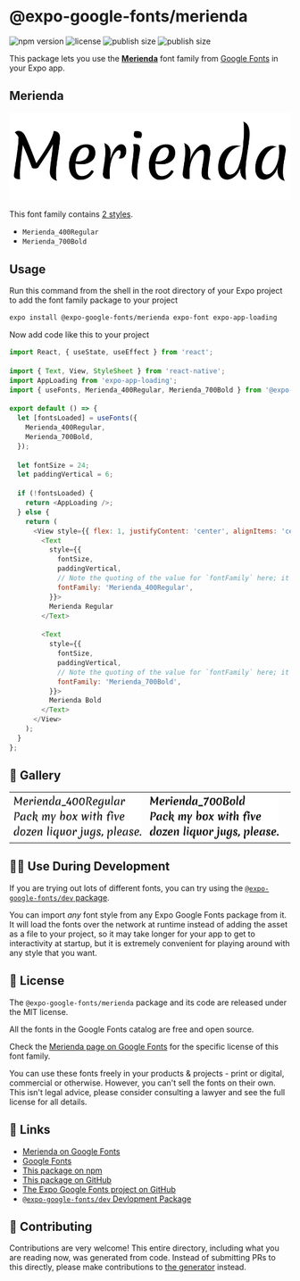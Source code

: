 # @expo-google-fonts/merienda

![npm version](https://flat.badgen.net/npm/v/@expo-google-fonts/merienda)
![license](https://flat.badgen.net/github/license/expo/google-fonts)
![publish size](https://flat.badgen.net/packagephobia/install/@expo-google-fonts/merienda)
![publish size](https://flat.badgen.net/packagephobia/publish/@expo-google-fonts/merienda)

This package lets you use the [**Merienda**](https://fonts.google.com/specimen/Merienda) font family from [Google Fonts](https://fonts.google.com/) in your Expo app.

## Merienda

![Merienda](./font-family.png)

This font family contains [2 styles](#-gallery).

- `Merienda_400Regular`
- `Merienda_700Bold`

## Usage

Run this command from the shell in the root directory of your Expo project to add the font family package to your project
```sh
expo install @expo-google-fonts/merienda expo-font expo-app-loading
```

Now add code like this to your project
```js
import React, { useState, useEffect } from 'react';

import { Text, View, StyleSheet } from 'react-native';
import AppLoading from 'expo-app-loading';
import { useFonts, Merienda_400Regular, Merienda_700Bold } from '@expo-google-fonts/merienda';

export default () => {
  let [fontsLoaded] = useFonts({
    Merienda_400Regular,
    Merienda_700Bold,
  });

  let fontSize = 24;
  let paddingVertical = 6;

  if (!fontsLoaded) {
    return <AppLoading />;
  } else {
    return (
      <View style={{ flex: 1, justifyContent: 'center', alignItems: 'center' }}>
        <Text
          style={{
            fontSize,
            paddingVertical,
            // Note the quoting of the value for `fontFamily` here; it expects a string!
            fontFamily: 'Merienda_400Regular',
          }}>
          Merienda Regular
        </Text>

        <Text
          style={{
            fontSize,
            paddingVertical,
            // Note the quoting of the value for `fontFamily` here; it expects a string!
            fontFamily: 'Merienda_700Bold',
          }}>
          Merienda Bold
        </Text>
      </View>
    );
  }
};

```

## 🔡 Gallery


||||
|-|-|-|
|![Merienda_400Regular](./Merienda_400Regular.ttf.png)|![Merienda_700Bold](./Merienda_700Bold.ttf.png)|||


## 👩‍💻 Use During Development

If you are trying out lots of different fonts, you can try using the [`@expo-google-fonts/dev` package](https://github.com/expo/google-fonts/tree/master/font-packages/dev#readme).

You can import *any* font style from any Expo Google Fonts package from it. It will load the fonts
over the network at runtime instead of adding the asset as a file to your project, so it may take longer
for your app to get to interactivity at startup, but it is extremely convenient
for playing around with any style that you want.

## 📖 License

The `@expo-google-fonts/merienda` package and its code are released under the MIT license.

All the fonts in the Google Fonts catalog are free and open source.

Check the [Merienda page on Google Fonts](https://fonts.google.com/specimen/Merienda) for the specific license of this font family.

You can use these fonts freely in your products & projects - print or digital, commercial or otherwise. However, you can't sell the fonts on their own. This isn't legal advice, please consider consulting a lawyer and see the full license for all details.

## 🔗 Links

- [Merienda on Google Fonts](https://fonts.google.com/specimen/Merienda)
- [Google Fonts](https://fonts.google.com/)
- [This package on npm](https://www.npmjs.com/package/@expo-google-fonts/merienda)
- [This package on GitHub](https://github.com/expo/google-fonts/tree/master/font-packages/merienda)
- [The Expo Google Fonts project on GitHub](https://github.com/expo/google-fonts)
- [`@expo-google-fonts/dev` Devlopment Package](https://github.com/expo/google-fonts/tree/master/font-packages/dev)

## 🤝 Contributing

Contributions are very welcome! This entire directory, including what you are reading now, was generated from code. Instead of submitting PRs to this directly, please make contributions to [the generator](https://github.com/expo/google-fonts/tree/master/packages/generator) instead.
